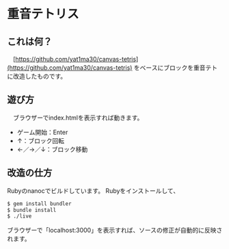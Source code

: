 # 重音テトリス
## これは何？
　[https://github.com/yat1ma30/canvas-tetris](https://github.com/yat1ma30/canvas-tetris) 
をベースにブロックを重音テトに改造したものです。

## 遊び方
　ブラウザーでindex.htmlを表示すれば動きます。

* ゲーム開始：Enter
* ↑：ブロック回転
* ←／→／↓：ブロック移動

## 改造の仕方
Rubyのnanocでビルドしています。
Rubyをインストールして、

```sh
$ gem install bundler
$ bundle install
$ ./live
```

ブラウザーで「localhost:3000」を表示すれば、ソースの修正が自動的に反映されます。
